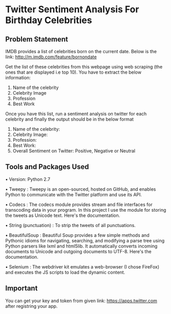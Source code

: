 # Twitter Sentiment Analysis For Birthday Celebrities
## Problem Statement
IMDB provides a list of celebrities born on the current date. Below is the link: http://m.imdb.com/feature/bornondate

Get the list of these celebrities from this webpage using web scraping (the ones that are displayed i.e top 10). You have to extract the below information:

  1. Name of the celebrity
  2. Celebrity Image
  3. Profession
  4. Best Work
  
Once you have this list, run a sentiment analysis on twitter for each celebrity and finally the output should be in the below format

  1. Name of the celebrity:
  2. Celebrity Image:
  3. Profession:
  4. Best Work:
  5. Overall Sentiment on Twitter: Positive, Negative or Neutral
  
## Tools and Packages Used

  •	Version: Python 2.7 

  •	Tweepy : Tweepy is an open-sourced, hosted on GitHub, and enables Python to communicate with the Twitter platform and use its API.

  •	Codecs : The codecs module provides stream and file interfaces for transcoding data in your program. In this project I use the   module     for storing the tweets as Unicode text. Here's the documentation.

  •	String (punctuation) : To strip the tweets of all punctuations.

  •	BeautifulSoup : Beautiful Soup provides a few simple methods and Pythonic idioms for navigating, searching, and modifying a parse tree     using Python parsers like lxml and html5lib. It automatically converts incoming documents to Unicode and outgoing documents to UTF-8.     Here's the documentation.

  •	Selenium : The webdriver kit emulates a web-browser (I chose FireFox) and executes the JS scripts to load the dynamic content.
  
## Important

  You can get your key and token from given link: https://apps.twitter.com after registring your app.
